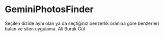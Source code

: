 # GeminiPhotosFinder

Seçilen dizide aynı olan ya da seçtiğiniz benzerlik oranına göre benzerleri bulan ve silen uygulama.
Ali Burak Gül


